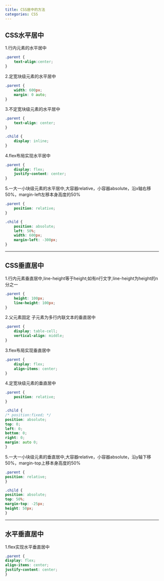 ```yaml
---
title: CSS居中的方法
categories: CSS
---
```


## CSS水平居中

1.行内元素的水平居中 

```css
.parent {
    text-align:center;
}
```

2.定宽块级元素的水平居中

```css
.parent {
    width: 600px;
    margin: 0 auto;
}
```

<!-- more -->

3.不定宽块级元素的水平居中

```css
.parent {
    text-align: center;
}

.child {
    display: inline;
}
```

4.flex布局实现水平居中

```css
.parent {
    display: flex;
    justify-content: center;
}
```

5.一大一小块级元素的水平居中,大容器relative，小容器absolute，沿x轴右移50%，margin-left左移本身高度的50%

```css
.parent {
    position: relative;
}

.child {
    position: absolute;
    left: 50%;
    width: 600px;
    margin-left: -300px;
}
```

---

## CSS垂直居中

1.行内元素垂直居中,line-height等于height;如有n行文字,line-height为height的n分之一

```css
.parent {
    height: 100px;
    line-height: 100px;
}
```

2.父元素固定 子元素为多行内联文本的垂直居中

```css
.parent {
    display: table-cell;
    vertical-align: middle;
}
```

3.flex布局实现垂直居中

```css
.parent {
    display: flex;
    align-items: center;
}
```

4.定宽块级元素的垂直居中

```css
.parent {
    position: relative;
}

.child {
/* position:fixed; */
position: absolute;
top: 0;
left: 0;
bottom: 0;
right: 0;
margin: auto 0;
}
```

5.一大一小块级元素的垂直居中,大容器relative，小容器absolute，沿y轴下移50%，margin-top上移本身高度的50%

```css
.parent {
position: relative;
}

.child {
position: absolute;
top: 50%;
margin-top: -25px;
height: 50px;
}
```

---

## 水平垂直居中

1.flex实现水平垂直居中

```css
.parent {
display: flex;
align-items: center;
justify-content: center;
}
```